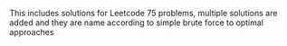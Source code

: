 This includes solutions for Leetcode 75 problems, multiple solutions are added and they are name according to simple brute force to optimal approaches
